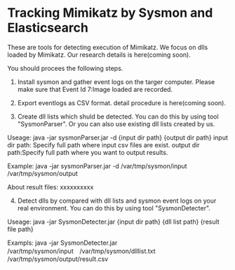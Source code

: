 # Tracking Mimikatz by Sysmon and Elasticsearch

These are tools for detecting execution of Mimikatz.
We focus on dlls loaded by Mimikatz.
Our research details is here(coming soon).

You should procees the following steps.

1. Install sysmon and gather event logs on the targer computer.
   Please make sure that Event Id 7:Image loaded are recorded.

2. Export eventlogs as CSV format.
   detail procedure is here(coming soon).

3. Create dll lists which shuld be detected.
   You can do this by using tool "SysmonParser".
   Or you can also use existing dll lists created by us.

Useage:
java -jar sysmonParser.jar -d {input dir path} {output dir path}
input dir path: Specify full path where input csv files are exist.
output dir path:Specify full path where you want to output results.

Example:
java -jar sysmonParser.jar -d /var/tmp/sysmon/input /var/tmp/sysmon/output

About result files:
xxxxxxxxxx

4. Detect dlls by compared with dll lists and sysmon event logs on your real environment.
You can do this by using tool "SysmonDetecter".

Useage:
java -jar SysmonDetecter.jar {input dir path} {dll list path} {result file path}

Exampls:
java -jar SysmonDetecter.jar /var/tmp/sysmon/input　/var/tmp/sysmon/dlllist.txt /var/tmp/sysmon/output/result.csv

